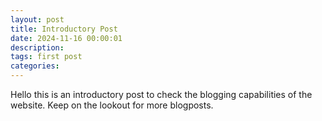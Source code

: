 ```yaml
---
layout: post
title: Introductory Post
date: 2024-11-16 00:00:01
description: 
tags: first post
categories: 
---
```


Hello this is an introductory post to check the blogging capabilities of the website. Keep on the lookout for more blogposts.